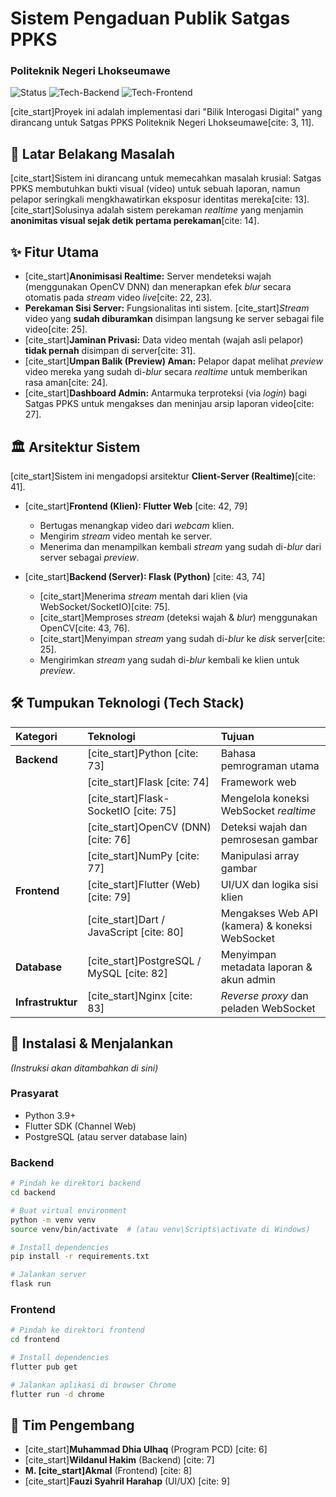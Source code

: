 # Sistem Pengaduan Publik Satgas PPKS
### Politeknik Negeri Lhokseumawe

![Status](https://img.shields.io/badge/Status-Development-blue)
![Tech-Backend](https://img.shields.io/badge/Backend-Flask%20%2F%20OpenCV-orange)
![Tech-Frontend](https://img.shields.io/badge/Frontend-Flutter%20Web-blueviolet)

[cite_start]Proyek ini adalah implementasi dari "Bilik Interogasi Digital" yang dirancang untuk Satgas PPKS Politeknik Negeri Lhokseumawe[cite: 3, 11].

## 📝 Latar Belakang Masalah
[cite_start]Sistem ini dirancang untuk memecahkan masalah krusial: Satgas PPKS membutuhkan bukti visual (video) untuk sebuah laporan, namun pelapor seringkali mengkhawatirkan eksposur identitas mereka[cite: 13]. [cite_start]Solusinya adalah sistem perekaman *realtime* yang menjamin **anonimitas visual sejak detik pertama perekaman**[cite: 14].

## ✨ Fitur Utama
* [cite_start]**Anonimisasi Realtime:** Server mendeteksi wajah (menggunakan OpenCV DNN) dan menerapkan efek *blur* secara otomatis pada *stream* video *live*[cite: 22, 23].
* **Perekaman Sisi Server:** Fungsionalitas inti sistem. [cite_start]*Stream* video yang **sudah diburamkan** disimpan langsung ke server sebagai file video[cite: 25].
* [cite_start]**Jaminan Privasi:** Data video mentah (wajah asli pelapor) **tidak pernah** disimpan di server[cite: 31].
* [cite_start]**Umpan Balik (Preview) Aman:** Pelapor dapat melihat *preview* video mereka yang sudah di-*blur* secara *realtime* untuk memberikan rasa aman[cite: 24].
* [cite_start]**Dashboard Admin:** Antarmuka terproteksi (via *login*) bagi Satgas PPKS untuk mengakses dan meninjau arsip laporan video[cite: 27].

## 🏛️ Arsitektur Sistem
[cite_start]Sistem ini mengadopsi arsitektur **Client-Server (Realtime)**[cite: 41].

* [cite_start]**Frontend (Klien): Flutter Web** [cite: 42, 79]
    * Bertugas menangkap video dari *webcam* klien.
    * Mengirim *stream* video mentah ke server.
    * Menerima dan menampilkan kembali *stream* yang sudah di-*blur* dari server sebagai *preview*.

* [cite_start]**Backend (Server): Flask (Python)** [cite: 43, 74]
    * [cite_start]Menerima *stream* mentah dari klien (via WebSocket/SocketIO)[cite: 75].
    * [cite_start]Memproses *stream* (deteksi wajah & *blur*) menggunakan OpenCV[cite: 43, 76].
    * [cite_start]Menyimpan *stream* yang sudah di-*blur* ke *disk* server[cite: 25].
    * Mengirimkan *stream* yang sudah di-*blur* kembali ke klien untuk *preview*.

## 🛠️ Tumpukan Teknologi (Tech Stack)

| Kategori | Teknologi | Tujuan |
| :--- | :--- | :--- |
| **Backend** | [cite_start]Python [cite: 73] | Bahasa pemrograman utama |
| | [cite_start]Flask [cite: 74] | Framework web |
| | [cite_start]Flask-SocketIO [cite: 75] | Mengelola koneksi WebSocket *realtime* |
| | [cite_start]OpenCV (DNN) [cite: 76] | Deteksi wajah dan pemrosesan gambar |
| | [cite_start]NumPy [cite: 77] | Manipulasi array gambar |
| **Frontend** | [cite_start]Flutter (Web) [cite: 79] | UI/UX dan logika sisi klien |
| | [cite_start]Dart / JavaScript [cite: 80] | Mengakses Web API (kamera) & koneksi WebSocket |
| **Database** | [cite_start]PostgreSQL / MySQL [cite: 82] | Menyimpan metadata laporan & akun admin |
| **Infrastruktur**| [cite_start]Nginx [cite: 83] | *Reverse proxy* dan peladen WebSocket |

## 🚀 Instalasi & Menjalankan

*(Instruksi akan ditambahkan di sini)*

### Prasyarat
- Python 3.9+
- Flutter SDK (Channel Web)
- PostgreSQL (atau server database lain)

### Backend
```bash
# Pindah ke direktori backend
cd backend

# Buat virtual environment
python -m venv venv
source venv/bin/activate  # (atau venv\Scripts\activate di Windows)

# Install dependencies
pip install -r requirements.txt

# Jalankan server
flask run
```

### Frontend

```bash
# Pindah ke direktori frontend
cd frontend

# Install dependencies
flutter pub get

# Jalankan aplikasi di browser Chrome
flutter run -d chrome
```

## 👥 Tim Pengembang

  * [cite\_start]**Muhammad Dhia Ulhaq** (Program PCD) [cite: 6]
  * [cite\_start]**Wildanul Hakim** (Backend) [cite: 7]
  * **M. [cite\_start]Akmal** (Frontend) [cite: 8]
  * [cite\_start]**Fauzi Syahril Harahap** (UI/UX) [cite: 9]

<!-- end list -->
